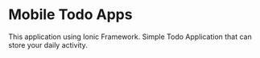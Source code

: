 # Mobile Todo Apps

This application using Ionic Framework. Simple Todo Application that can store your daily activity.
